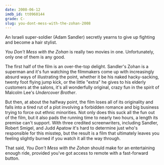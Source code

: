 ```yaml
---
date: 2008-06-12
imdb_id: tt0960144
grade: C-
slug: you-dont-mess-with-the-zohan-2008
---
```


An Israeli super-soldier (Adam Sandler) secretly yearns to give up fighting and become a hair stylist.

_You Don't Mess with the Zohan_ is really two movies in one. Unfortunately, only one of them is any good.

The first half of the film is an over-the-top delight. Sandler's Zohan is a superman and it's fun watching the filmmakers come up with increasingly absurd ways of illustrating the point, whether it be his naked hacky-sacking, twenty foot flying jump kick, or the little "extra" he gives to his elderly customers at the salons, it's all wonderfully original, crazy fun in the spirit of Malcolm Lee's <span data-imdb-id="tt0279493">_Undercover Brother_</span>.

But then, at about the halfway point, the film loses all of its originality and falls into a tired rut of a plot involving a forbidden romance and big business trying to force out ethnic minorities. Not only does this suck all the fun out of the film, but it also pads the running time to nearly two hours, a length its premise can't support. With three credited screenwriters, including Sandler, Robert Smigel, and Judd Apatow it's hard to determine just who's responsible for this misstep, but the result is a film that ultimately leaves you feeling slightly burned if you watch it all the way through.

That said, _You Don't Mess with the Zohan_ should make for an entertaining enough ride, provided you've got access to remote with a fast-forward button.
